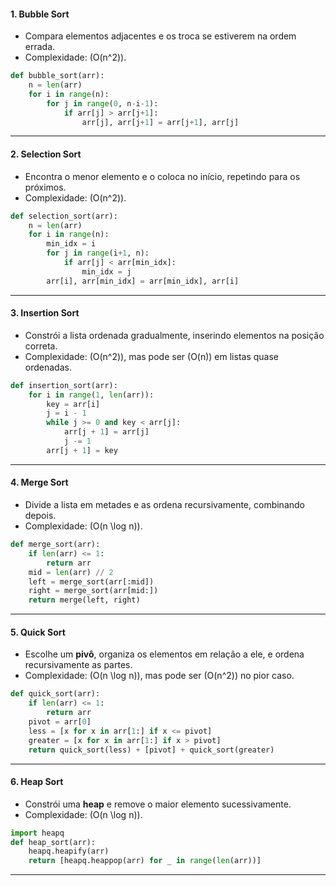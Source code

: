 #### 1. **Bubble Sort**
- Compara elementos adjacentes e os troca se estiverem na ordem errada.
- Complexidade: \(O(n^2)\).
```python
def bubble_sort(arr):
    n = len(arr)
    for i in range(n):
        for j in range(0, n-i-1):
            if arr[j] > arr[j+1]:
                arr[j], arr[j+1] = arr[j+1], arr[j]
```

---

#### 2. **Selection Sort**
- Encontra o menor elemento e o coloca no início, repetindo para os próximos.
- Complexidade: \(O(n^2)\).
```python
def selection_sort(arr):
    n = len(arr)
    for i in range(n):
        min_idx = i
        for j in range(i+1, n):
            if arr[j] < arr[min_idx]:
                min_idx = j
        arr[i], arr[min_idx] = arr[min_idx], arr[i]
```

---

#### 3. **Insertion Sort**
- Constrói a lista ordenada gradualmente, inserindo elementos na posição correta.
- Complexidade: \(O(n^2)\), mas pode ser \(O(n)\) em listas quase ordenadas.
```python
def insertion_sort(arr):
    for i in range(1, len(arr)):
        key = arr[i]
        j = i - 1
        while j >= 0 and key < arr[j]:
            arr[j + 1] = arr[j]
            j -= 1
        arr[j + 1] = key
```

---

#### 4. **Merge Sort**
- Divide a lista em metades e as ordena recursivamente, combinando depois.
- Complexidade: \(O(n \log n)\).
```python
def merge_sort(arr):
    if len(arr) <= 1:
        return arr
    mid = len(arr) // 2
    left = merge_sort(arr[:mid])
    right = merge_sort(arr[mid:])
    return merge(left, right)
```

---

#### 5. **Quick Sort**
- Escolhe um **pivô**, organiza os elementos em relação a ele, e ordena recursivamente as partes.
- Complexidade: \(O(n \log n)\), mas pode ser \(O(n^2)\) no pior caso.
```python
def quick_sort(arr):
    if len(arr) <= 1:
        return arr
    pivot = arr[0]
    less = [x for x in arr[1:] if x <= pivot]
    greater = [x for x in arr[1:] if x > pivot]
    return quick_sort(less) + [pivot] + quick_sort(greater)
```

---

#### 6. **Heap Sort**
- Constrói uma **heap** e remove o maior elemento sucessivamente.
- Complexidade: \(O(n \log n)\).
```python
import heapq
def heap_sort(arr):
    heapq.heapify(arr)
    return [heapq.heappop(arr) for _ in range(len(arr))]
```

---
